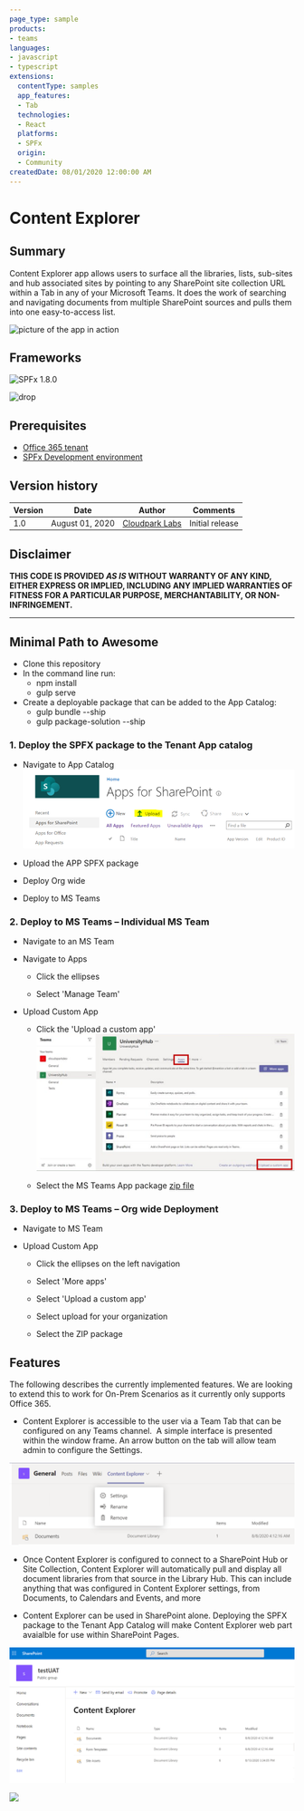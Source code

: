 ```yaml
---
page_type: sample
products:
- teams
languages:
- javascript
- typescript
extensions:
  contentType: samples
  app_features:
  - Tab
  technologies:
  - React
  platforms:
  - SPFx
  origin:
  - Community
createdDate: 08/01/2020 12:00:00 AM
---
```


# Content Explorer

## Summary

Content Explorer app allows users to surface all the libraries, lists, sub-sites and hub associated sites by pointing to any SharePoint site collection URL within a Tab in any of your Microsoft Teams. It does the work of searching and navigating documents from multiple SharePoint sources and pulls them into one easy-to-access list.

![picture of the app in action](ImagesForOpenSource/change-to-grouped-layout.gif)

## Frameworks

![SPFx 1.8.0](https://img.shields.io/badge/SPFx-1.8.0-green.svg)

![drop](https://img.shields.io/badge/React-16.8.5-green.svg)

## Prerequisites

* [Office 365 tenant](https://dev.office.com/sharepoint/docs/spfx/set-up-your-development-environment)
* [SPFx Development environment](https://docs.microsoft.com/en-us/sharepoint/dev/spfx/set-up-your-development-environment)

## Version history

Version|Date|Author|Comments
-------|----|----|--------
1.0|August 01, 2020|[Cloudpark Labs](https://www.cloudsparklabs.com/)|Initial release

## Disclaimer

**THIS CODE IS PROVIDED *AS IS* WITHOUT WARRANTY OF ANY KIND, EITHER EXPRESS OR IMPLIED, INCLUDING ANY IMPLIED WARRANTIES OF FITNESS FOR A PARTICULAR PURPOSE, MERCHANTABILITY, OR NON-INFRINGEMENT.**

---

## Minimal Path to Awesome

* Clone this repository
* In the command line run:
  * npm install
  * gulp serve
* Create a deployable package that can be added to the App Catalog:
  * gulp bundle --ship
  * gulp package-solution --ship

### 1. Deploy the SPFX package to the Tenant App catalog​

* Navigate to App Catalog​
![prompt](ImagesForOpenSource/content-explorer-appcatalog.PNG)

* Upload the APP SPFX package​

* Deploy Org wide​

* Deploy to MS Teams

### 2. Deploy to MS Teams – Individual MS Team

* Navigate to an MS Team ​

* Navigate to Apps

  * Click the ellipses ​

  * Select 'Manage Team'​

* Upload Custom App​

  * Click the 'Upload a custom app'​
  ![prompt](ImagesForOpenSource/content-explorer-teams.PNG)

  * Select the MS Teams App package [zip file](/samples/tab-content-explorer-spfx/teams/ContentExplorer.zip)

### 3. Deploy to MS Teams – Org wide Deployment​

* Navigate to MS Team ​

* Upload Custom App​

  * Click the ellipses on the left navigation​

  * Select 'More apps' ​

  * Select 'Upload a custom app' ​

  * Select upload for your organization​

  * Select the ZIP package ​

## Features

The following describes the currently implemented features. We are looking to extend this to work for On-Prem Scenarios as it currently only supports Office 365.

* Content Explorer is accessible to the user via a Team Tab that can be configured on any Teams channel. ​ A simple interface is presented within the window frame. An arrow button on the tab will allow team admin to configure the Settings.

![prompt](ImagesForOpenSource/content-explorer-settings.PNG)

* Once Content Explorer is configured to connect to a SharePoint Hub or Site Collection, Content Explorer will automatically pull and display all document libraries from that source in the Library Hub. This can include anything that was configured in Content Explorer settings, from Documents, to Calendars and Events, and more

* Content Explorer can be used in SharePoint alone. Deploying the SPFX package to the Tenant App Catalog will make Content Explorer web part avaialble for use within SharePoint Pages​.

![prompt](ImagesForOpenSource/content-explorer-sharePoint.PNG)

<img src="https://telemetry.sharepointpnp.com/teams-dev-samples/samples/tab-content-explorer-spfx" />
